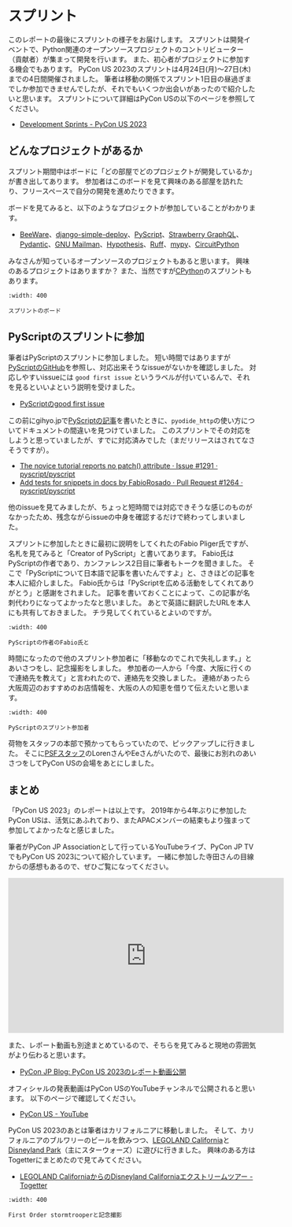 # スプリント

このレポートの最後にスプリントの様子をお届けします。
スプリントは開発イベントで、Python関連のオープンソースプロジェクトのコントリビューター（貢献者）が集まって開発を行います。
また、初心者がプロジェクトに参加する機会でもあります。
PyCon US 2023のスプリントは4月24日(月)〜27日(木)までの4日間開催されました。
筆者は移動の関係でスプリント1日目の昼過ぎまでしか参加できませんでしたが、それでもいくつか出会いがあったので紹介したいと思います。
スプリントについて詳細はPyCon USの以下のページを参照してください。

* [Development Sprints - PyCon US 2023](https://us.pycon.org/2023/events/sprints/)

## どんなプロジェクトがあるか

スプリント期間中はボードに「どの部屋でどのプロジェクトが開発しているか」が書き出してあります。
参加者はこのボードを見て興味のある部屋を訪れたり、フリースペースで自分の開発を進めたりできます。

ボードを見てみると、以下のようなプロジェクトが参加していることがわかります。

* [BeeWare](https://beeware.org/)、[django-simple-deploy](https://django-simple-deploy.readthedocs.io/en/latest/)、[PyScript](https://pyscript.net/)、[Strawberry GraphQL](https://strawberry.rocks/)、[Pydantic](https://pydantic.dev/)、[GNU Mailman](https://www.gnu.org/software/mailman/)、[Hypothesis](https://hypothesis.readthedocs.io/en/latest/)、[Ruff](https://beta.ruff.rs/docs/)、[mypy](https://mypy.readthedocs.io/en/stable/)、[CircuitPython](https://circuitpython.org/)

みなさんが知っているオープンソースのプロジェクトもあると思います。
興味のあるプロジェクトはありますか？
また、当然ですが[CPython](https://github.com/python/cpython)のスプリントもあります。

```{figure} images/sprints.jpg
:width: 400

スプリントのボード
```

## PyScriptのスプリントに参加

筆者はPyScriptのスプリントに参加しました。
短い時間ではありますが[PyScriptのGitHub](https://github.com/pyscript/pyscript)を参照し、対応出来そうなissueがないかを確認しました。
対応しやすいissueには `good first issue` というラベルが付いているんで、それを見るといいよという説明を受けました。

* [PyScriptのgood first issue](https://github.com/pyscript/pyscript/issues?q=is%3Aopen+is%3Aissue+label%3A%22good+first+issue%22)

この前にgihyo.jpで[PyScriptの記事](https://gihyo.jp/article/2023/04/monthly-python-2304)を書いたときに、`pyodide_http`の使い方についてドキュメントの間違いを見つけていました。
このスプリントでその対応をしようと思っていましたが、すでに対応済みでした（まだリリースはされてなさそうですが）。

* [The novice tutorial reports no patch() attribute · Issue #1291 · pyscript/pyscript](https://github.com/pyscript/pyscript/issues/1291)
* [Add tests for snippets in docs by FabioRosado · Pull Request #1264 · pyscript/pyscript](https://github.com/pyscript/pyscript/pull/1264)

他のissueを見てみましたが、ちょっと短時間では対応できそうな感じのものがなかったため、残念ながらissueの中身を確認するだけで終わってしまいました。

スプリントに参加したときに最初に説明をしてくれたのFabio Pliger氏ですが、名札を見てみると「Creator of PyScript」と書いてあります。
Fabio氏はPyScriptの作者であり、カンファレンス2日目に筆者もトークを聞きました。
そこで「PyScriptについて日本語で記事を書いたんですよ」と、さきほどの記事を本人に紹介しました。
Fabio氏からは「PyScriptを広める活動をしてくれてありがとう」と感謝をされました。
記事を書いておくことによって、この記事が名刺代わりになってよかったなと思いました。
あとで英語に翻訳したURLを本人にも共有しておきました。
チラ見してくれているとよいのですが。

```{figure} images/with-fabio.jpg
:width: 400

PyScriptの作者のFabio氏と
```

時間になったので他のスプリント参加者に「移動なのでこれで失礼します。」とあいさつをし、記念撮影をしました。
参加者の一人から「今度、大阪に行くので連絡先を教えて」と言われたので、連絡先を交換しました。
連絡があったら大阪周辺のおすすめのお店情報を、大阪の人の知恵を借りて伝えたいと思います。

```{figure} images/sprinters.jpg
:width: 400

PyScriptのスプリント参加者
```

荷物をスタッフの本部で預かってもらっていたので、ピックアップしに行きました。
そこに[PSFスタッフ](https://www.python.org/psf/records/staff/)のLorenさんやEeさんがいたので、最後にお別れのあいさつをしてPyCon USの会場をあとにしました。

## まとめ

「PyCon US 2023」のレポートは以上です。
2019年から4年ぶりに参加したPyCon USは、活気にあふれており、またAPACメンバーの結束もより強まって参加してよかったなと感じました。

筆者がPyCon JP Associationとして行っているYouTubeライブ、PyCon JP TVでもPyCon US 2023について紹介しています。
一緒に参加した寺田さんの目線からの感想もあるので、ぜひご覧になってください。

<iframe width="560" height="315" src="https://www.youtube.com/embed/7-UjyXNriwk" title="YouTube video player" frameborder="0" allow="accelerometer; autoplay; clipboard-write; encrypted-media; gyroscope; picture-in-picture; web-share" allowfullscreen></iframe>

また、レポート動画も別途まとめているので、そちらを見てみると現地の雰囲気がより伝わると思います。

* [PyCon JP Blog: PyCon US 2023のレポート動画公開](https://pyconjp.blogspot.com/2023/05/pycon-us-2023-report-video.html)

オフィシャルの発表動画はPyCon USのYouTubeチャンネルで公開されると思います。
以下のページで確認してください。

* [PyCon US - YouTube](https://www.youtube.com/channel/UCMjMBMGt0WJQLeluw6qNJuA)

PyCon US 2023のあとは筆者はカリフォルニアに移動しました。
そして、カリフォルニアのブルワリーのビールを飲みつつ、[LEGOLAND California](https://www.legoland.com/california/)と[Disneyland Park](https://disneyland.disney.go.com/)（主にスターウォーズ）に遊びに行きました。
興味のある方はTogetterにまとめたので見てみてください。

* [LEGOLAND CaliforniaからのDisneyland Californiaエクストリームツアー - Togetter](https://togetter.com/li/2135239)

```{figure} images/with-trooper.jpg
:width: 400

First Order stormtrooperと記念撮影
```
